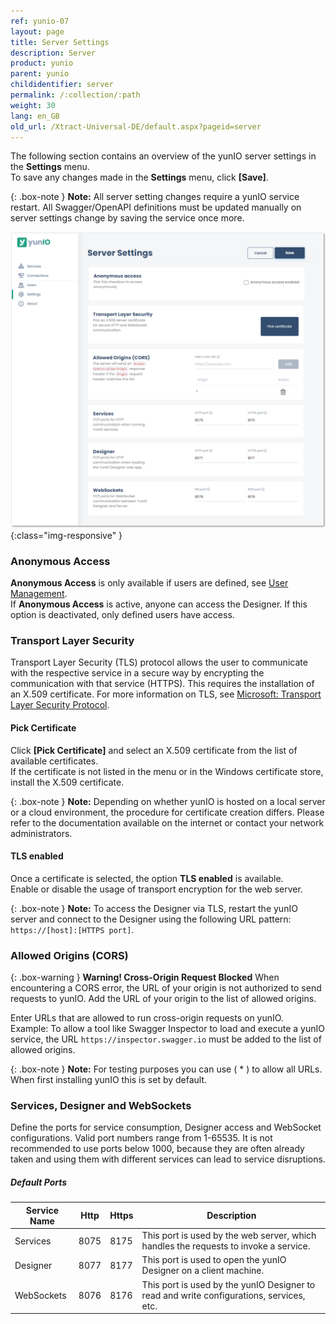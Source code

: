 ```yaml
---
ref: yunio-07
layout: page
title: Server Settings
description: Server
product: yunio
parent: yunio
childidentifier: server
permalink: /:collection/:path
weight: 30
lang: en_GB
old_url: /Xtract-Universal-DE/default.aspx?pageid=server
---
```

 

The following section contains an overview of the yunIO server settings in the **Settings** menu. <br>
To save any changes made in the **Settings** menu, click **[Save]**.

{: .box-note }
**Note:** All server setting changes require a yunIO service restart. All Swagger/OpenAPI definitions must be updated manually on server settings change by saving the service once more.

![Server-Settings](/img/content/yunio/Server-settings.png){:class="img-responsive" }

### Anonymous Access
**Anonymous Access** is only available if users are defined, see [User Management](./users).<br>
If **Anonymous Access** is active, anyone can access the Designer. If this option is deactivated, only defined users have access.

### Transport Layer Security

Transport Layer Security (TLS) protocol allows the user to communicate with the respective service in a secure way by encrypting the communication with that service (HTTPS).
This requires the installation of an X.509 certificate.
For more information on TLS, see [Microsoft: Transport Layer Security Protocol](https://docs.microsoft.com/en-us/windows/win32/secauthn/transport-layer-security-protocol).

#### Pick Certificate
Click **[Pick Certificate]** and select an X.509 certificate from the list of available certificates.<br>
If the certificate is not listed in the menu or in the Windows certificate store, install the X.509 certificate.

{: .box-note }
**Note:** Depending on whether yunIO is hosted on a local server or a cloud environment, the procedure for certificate creation differs.
Please refer to the documentation available on the internet or contact your network administrators.

#### TLS enabled
Once a certificate is selected, the option **TLS enabled** is available.<br>
Enable or disable the usage of transport encryption for the web server.

{: .box-note }
**Note:** To access the Designer via TLS, restart the yunIO server and connect to the Designer using the following URL pattern: <br>`https://[host]:[HTTPS port]`. 

### Allowed Origins (CORS)

{: .box-warning }
**Warning! Cross-Origin Request Blocked** When encountering a CORS error, the URL of your origin is not authorized to send requests to yunIO. Add the URL of your origin to the list of allowed origins.

Enter URLs that are allowed to run cross-origin requests on yunIO.<br>
Example: To allow a tool like Swagger Inspector to load and execute a yunIO service, the URL `https://inspector.swagger.io` must be added to the list of allowed origins.

{: .box-note }
**Note:** For testing purposes you can use ( * ) to allow all URLs. When first installing yunIO this is set by default.


### Services, Designer and WebSockets

Define the ports for service consumption, Designer access and WebSocket configurations. Valid port numbers range from 1-65535. 
It is not recommended to use ports below 1000, because they are often already taken and using them with different services can lead to service disruptions.

##### Default Ports

|Service Name|Http|Https|Description|
|---|---|---|---|
|Services|8075|8175|This port is used by the web server, which handles the requests to invoke a service.|
|Designer|8077|8177|This port is used to open the yunIO Designer on a client machine.|
|WebSockets|8076|8176|This port is used by the yunIO Designer to read and write configurations, services, etc.|



